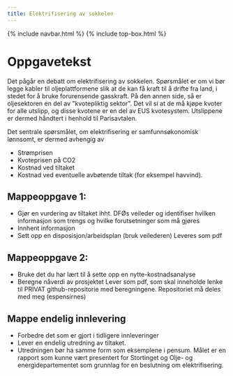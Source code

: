 ```yaml
---
title: Elektrifisering av sokkelen
---
```


{% include navbar.html %}  {% include top-box.html %} 

# Oppgavetekst

Det pågår en debatt om elektrifisering av sokkelen. Spørsmålet er om vi bør legge kabler til oljeplattformene slik at de kan få kraft til å drifte fra land, i stedet for å bruke forurensende gasskraft. På den annen side, så er oljesektoren en del av "kvotepliktig sektor". Det vil si at de må kjøpe kvoter for alle utslipp, og disse kvotene er en del av EUS kvotesystem. Utslippene er dermed håndtert i henhold til Parisavtalen. 

Det sentrale spørsmålet, om elektrifisering er samfunnsøkonomisk lønnsomt, er dermed avhengig av 
* Strømprisen
* Kvoteprisen på CO2
* Kostnad ved tiltaket
* Kostnad ved eventuelle avbøtende tiltak (for eksempel havvind). 

## Mappeoppgave 1: 

* Gjør en vurdering av tiltaket ihht. DFØs veileder og identifiser hvilken informasjon som trengs og hvilke forutsetninger som må gjøres
* Innhent informasjon
* Sett opp en disposisjon/arbeidsplan (bruk veilederen)
Leveres som pdf

## Mappeoppgave 2:

* Bruke det du har lært til å sette opp en nytte-kostnadsanalyse
* Beregne nåverdi av prosjektet
Lever som pdf, som skal inneholde lenke til PRIVAT github-repositorie med beregningene. Repositoriet må deles med meg (espensirnes)


## Mappe endelig innlevering

* Forbedre det som er gjort i tidligere innleveringer
* Lever en endelig utredning av tiltaket.
* Utredningen bør ha samme form som eksemplene i pensum.
Målet er en rapport som kunne vært presentert for Stortinget og Olje- og energidepartementet som grunnlag for en beslutning om elektrifisering.